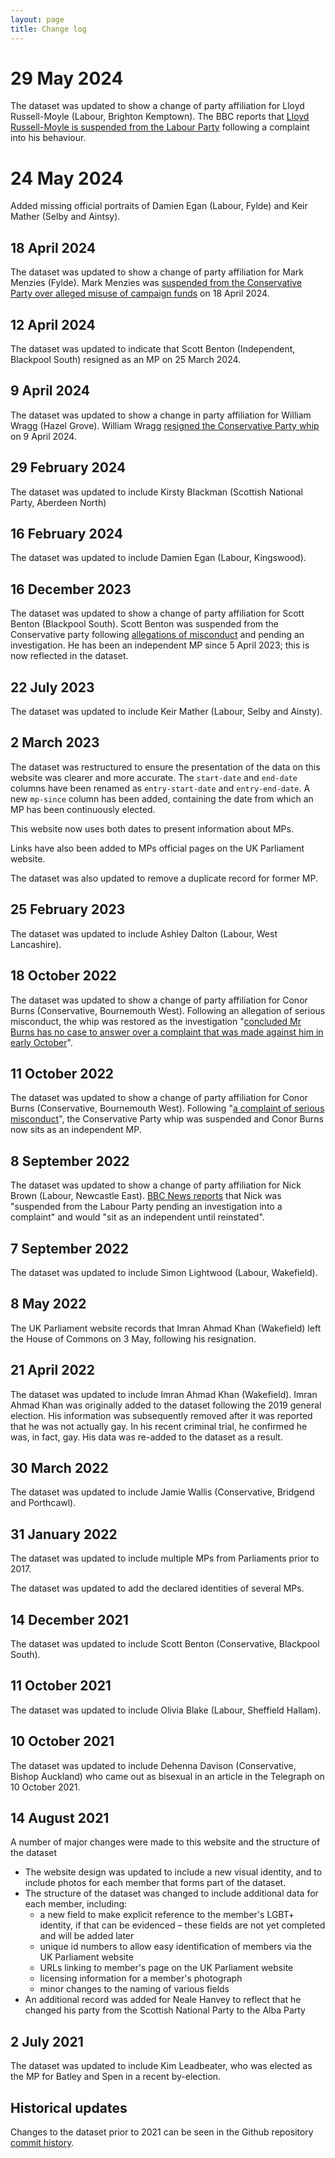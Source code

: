 ```yaml
---
layout: page
title: Change log
---
```


# 29 May 2024

The dataset was updated to show a change of party affiliation for Lloyd Russell-Moyle (Labour, Brighton Kemptown). The BBC reports that [Lloyd Russell-Moyle is suspended from the Labour Party](https://www.bbc.co.uk/news/articles/c5114q1x09eo) following a complaint into his behaviour.

# 24 May 2024

Added missing official portraits of Damien Egan (Labour, Fylde) and Keir Mather (Selby and Aintsy).

## 18 April 2024

The dataset was updated to show a change of party affiliation for Mark Menzies (Fylde). Mark Menzies was [suspended from the Conservative Party over alleged misuse of campaign funds](https://www.bbc.co.uk/news/uk-politics-68841840) on 18 April 2024.

## 12 April 2024

The dataset was updated to indicate that Scott Benton (Independent, Blackpool South) resigned as an MP on 25 March 2024.

## 9 April 2024

The dataset was updated to show a change in party affiliation for William Wragg (Hazel Grove). William Wragg [resigned the Conservative Party whip](https://www.bbc.co.uk/news/uk-politics-68773702) on 9 April 2024.

## 29 February 2024

The dataset was updated to include Kirsty Blackman (Scottish National Party, Aberdeen North)

## 16 February 2024

The dataset was updated to include Damien Egan (Labour, Kingswood).

## 16 December 2023

The dataset was updated to show a change of party affiliation for Scott Benton (Blackpool South). Scott Benton was suspended from the Conservative party following [allegations of misconduct](https://www.bbc.co.uk/news/uk-politics-65193097) and pending an investigation. He has been an independent MP since 5 April 2023; this is now reflected in the dataset.

## 22 July 2023

The dataset was updated to include Keir Mather (Labour, Selby and Ainsty).

## 2 March 2023

The dataset was restructured to ensure the presentation of the data on this website was clearer and more accurate. The `start-date` and `end-date` columns have been renamed as `entry-start-date` and `entry-end-date`. A new
`mp-since` column has been added, containing the date from which an MP has been continuously elected.

This website now uses both dates to present information about MPs.

Links have also been added to MPs official pages on the UK Parliament website.

The dataset was also updated to remove a duplicate record for former MP.

## 25 February 2023

The dataset was updated to include Ashley Dalton (Labour, West Lancashire).

## 18 October 2022

The dataset was updated to show a change of party affiliation for Conor Burns (Conservative, Bournemouth West). Following an allegation of serious misconduct, the whip was restored as the investigation "[concluded Mr Burns has no case to answer over a complaint that was made against him in early October](https://news.sky.com/story/tory-mp-conor-burns-has-conservative-whip-restored-and-says-he-was-thrown-to-the-wolves-12760852)".

## 11 October 2022

The dataset was updated to show a change of party affiliation for Conor Burns (Conservative, Bournemouth West). Following "[a complaint of serious misconduct](https://www.bbc.co.uk/news/uk-politics-63177669)", the Conservative Party whip was suspended and Conor Burns now sits as an independent MP.

## 8 September 2022

The dataset was updated to show a change of party affiliation for Nick Brown (Labour, Newcastle East). [BBC News reports](https://www.bbc.co.uk/news/uk-politics-62828438) that Nick was "suspended from the Labour Party pending an investigation into a complaint" and would "sit as an independent until reinstated".

## 7 September 2022

The dataset was updated to include Simon Lightwood (Labour, Wakefield).

## 8 May 2022

The UK Parliament website records that Imran Ahmad Khan (Wakefield) left the House of Commons on 3 May, following his resignation.

## 21 April 2022

The dataset was updated to include Imran Ahmad Khan (Wakefield). Imran Ahmad Khan was originally added to the dataset following the 2019 general election. His information was subsequently removed after it was reported that he was not actually gay. In his recent criminal trial, he confirmed he was, in fact, gay. His data was re-added to the dataset as a result.

## 30 March 2022

The dataset was updated to include Jamie Wallis (Conservative, Bridgend and Porthcawl).

## 31 January 2022

The dataset was updated to include multiple MPs from Parliaments prior to 2017.

The dataset was updated to add the declared identities of several MPs.

## 14 December 2021

The dataset was updated to include Scott Benton (Conservative, Blackpool South).

## 11 October 2021

The dataset was updated to include Olivia Blake (Labour, Sheffield Hallam).

## 10 October 2021

The dataset was updated to include Dehenna Davison (Conservative, Bishop Auckland) who came out as bisexual in an article in the Telegraph on 10 October 2021.

## 14 August 2021

A number of major changes were made to this website and the structure of the dataset

- The website design was updated to include a new visual identity, and to include photos for each member that forms part of the dataset.
- The structure of the dataset was changed to include additional data for each member, including:
  - a new field to make explicit reference to the member's LGBT+ identity, if that can be evidenced – these fields are not yet completed and will be added later
  - unique id numbers to allow easy identification of members via the UK Parliament website
  - URLs linking to member's page on the UK Parliament website
  - licensing information for a member's photograph
  - minor changes to the naming of various fields
- An additional record was added for Neale Hanvey to reflect that he changed his party from the Scottish National Party to the Alba Party

## 2 July 2021

The dataset was updated to include Kim Leadbeater, who was elected as the MP for Batley and Spen in a recent by-election.

## Historical updates

Changes to the dataset prior to 2021 can be seen in the Github repository [commit history](https://github.com/johnpeart/lgbt-mp/commits/main/_data).

